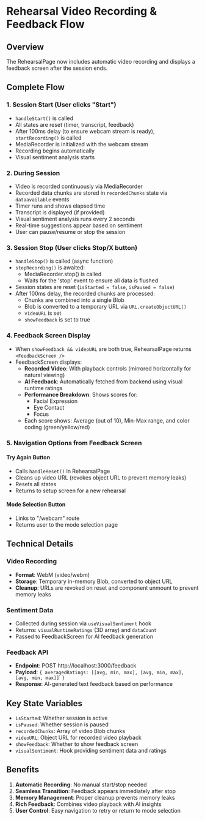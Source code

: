 # Rehearsal Video Recording & Feedback Flow

## Overview
The RehearsalPage now includes automatic video recording and displays a feedback screen after the session ends.

## Complete Flow

### 1. Session Start (User clicks "Start")
- `handleStart()` is called
- All states are reset (timer, transcript, feedback)
- After 100ms delay (to ensure webcam stream is ready), `startRecording()` is called
- MediaRecorder is initialized with the webcam stream
- Recording begins automatically
- Visual sentiment analysis starts

### 2. During Session
- Video is recorded continuously via MediaRecorder
- Recorded data chunks are stored in `recordedChunks` state via `dataavailable` events
- Timer runs and shows elapsed time
- Transcript is displayed (if provided)
- Visual sentiment analysis runs every 2 seconds
- Real-time suggestions appear based on sentiment
- User can pause/resume or stop the session

### 3. Session Stop (User clicks Stop/X button)
- `handleStop()` is called (async function)
- `stopRecording()` is awaited:
  - MediaRecorder.stop() is called
  - Waits for the 'stop' event to ensure all data is flushed
- Session states are reset (`isStarted = false`, `isPaused = false`)
- After 100ms delay, the recorded chunks are processed:
  - Chunks are combined into a single Blob
  - Blob is converted to a temporary URL via `URL.createObjectURL()`
  - `videoURL` is set
  - `showFeedback` is set to true

### 4. Feedback Screen Display
- When `showFeedback && videoURL` are both true, RehearsalPage returns `<FeedbackScreen />`
- FeedbackScreen displays:
  - **Recorded Video**: With playback controls (mirrored horizontally for natural viewing)
  - **AI Feedback**: Automatically fetched from backend using visual runtime ratings
  - **Performance Breakdown**: Shows scores for:
    - Facial Expression
    - Eye Contact  
    - Focus
  - Each score shows: Average (out of 10), Min-Max range, and color coding (green/yellow/red)

### 5. Navigation Options from Feedback Screen

#### Try Again Button
- Calls `handleReset()` in RehearsalPage
- Cleans up video URL (revokes object URL to prevent memory leaks)
- Resets all states
- Returns to setup screen for a new rehearsal

#### Mode Selection Button
- Links to "/webcam" route
- Returns user to the mode selection page

## Technical Details

### Video Recording
- **Format**: WebM (video/webm)
- **Storage**: Temporary in-memory Blob, converted to object URL
- **Cleanup**: URLs are revoked on reset and component unmount to prevent memory leaks

### Sentiment Data
- Collected during session via `useVisualSentiment` hook
- Returns: `visualRuntimeRatings` (3D array) and `dataCount`
- Passed to FeedbackScreen for AI feedback generation

### Feedback API
- **Endpoint**: POST http://localhost:3000/feedback
- **Payload**: `{ averagedRatings: [[avg, min, max], [avg, min, max], [avg, min, max]] }`
- **Response**: AI-generated text feedback based on performance

## Key State Variables

- `isStarted`: Whether session is active
- `isPaused`: Whether session is paused
- `recordedChunks`: Array of video Blob chunks
- `videoURL`: Object URL for recorded video playback
- `showFeedback`: Whether to show feedback screen
- `visualSentiment`: Hook providing sentiment data and ratings

## Benefits

1. **Automatic Recording**: No manual start/stop needed
2. **Seamless Transition**: Feedback appears immediately after stop
3. **Memory Management**: Proper cleanup prevents memory leaks
4. **Rich Feedback**: Combines video playback with AI insights
5. **User Control**: Easy navigation to retry or return to mode selection

